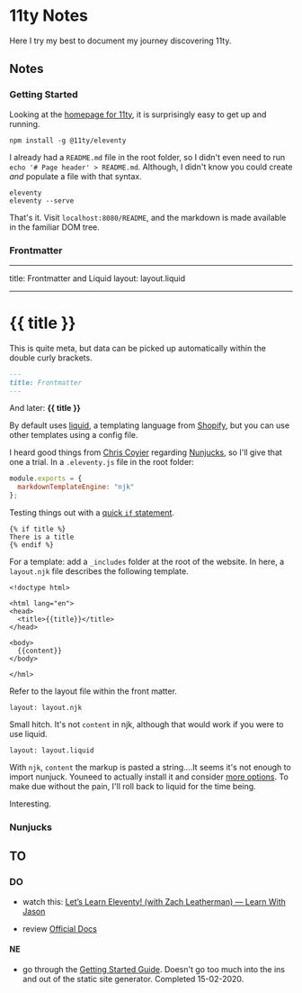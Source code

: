 # 11ty Notes

Here I try my best to document my journey discovering 11ty.

## Notes

### Getting Started

Looking at the [homepage for 11ty](https://www.11ty.dev/), it is surprisingly easy to get up and running.

```code
npm install -g @11ty/eleventy
```

I already had a `README.md` file in the root folder, so I didn't even need to run `echo '# Page header' > README.md`. Although, I didn't know you could create _and_ populate a file with that syntax.

```code
eleventy
eleventy --serve
```

That's it. Visit `localhost:8080/README`, and the markdown is made available in the familiar DOM tree.

### Frontmatter

---

title: Frontmatter and Liquid
layout: layout.liquid

---

<!-- https://youtu.be/j8mJrhhdHWc?t=1319 -->

# {{ title }}

This is quite meta, but data can be picked up automatically within the double curly brackets.

```md
---
title: Frontmatter
---
```

And later: **\{\{ title }}**

By default uses [liquid](https://shopify.dev/docs/liquid), a templating language from [Shopify](https://www.shopify.com/), but you can use other templates using a config file.

I heard good things from [Chris Coyier](https://twitter.com/chriscoyier) regarding [Nunjucks](https://mozilla.github.io/nunjucks/), so I'll give that one a trial. In a `.eleventy.js` file in the root folder:

```js
module.exports = {
  markdownTemplateEngine: "njk"
};
```

Testing things out with a [quick `if` statement](https://mozilla.github.io/nunjucks/templating.html#if).

```njk
{% if title %}
There is a title
{% endif %}
```

For a template: add a `_includes` folder at the root of the website. In here, a `layout.njk` file describes the following template.

```njk
<!doctype html>

<html lang="en">
<head>
  <title>{{title}}</title>
</head>

<body>
  {{content}}
</body>

</hml>
```

Refer to the layout file within the front matter.

```
layout: layout.njk
```

Small hitch. It's not `content` in njk, although that would work if you were to use liquid.

```
layout: layout.liquid
```

With `njk`, `content` the markup is pasted a string....It seems it's not enough to import nunjuck. Youneed to actually install it and consider [more options](https://www.11ty.dev/docs/languages/nunjucks/). To make due without the pain, I'll roll back to liquid for the time being.

Interesting.

### Nunjucks

## TO

### DO

- watch this: [Let’s Learn Eleventy! (with Zach Leatherman) — Learn With Jason](https://youtu.be/j8mJrhhdHWc)

- review [Official Docs](https://www.11ty.dev/docs/)

#### NE

- go through the [Getting Started Guide](https://www.11ty.dev/docs/getting-started/). Doesn't go too much into the ins and out of the static site generator. Completed 15-02-2020.
